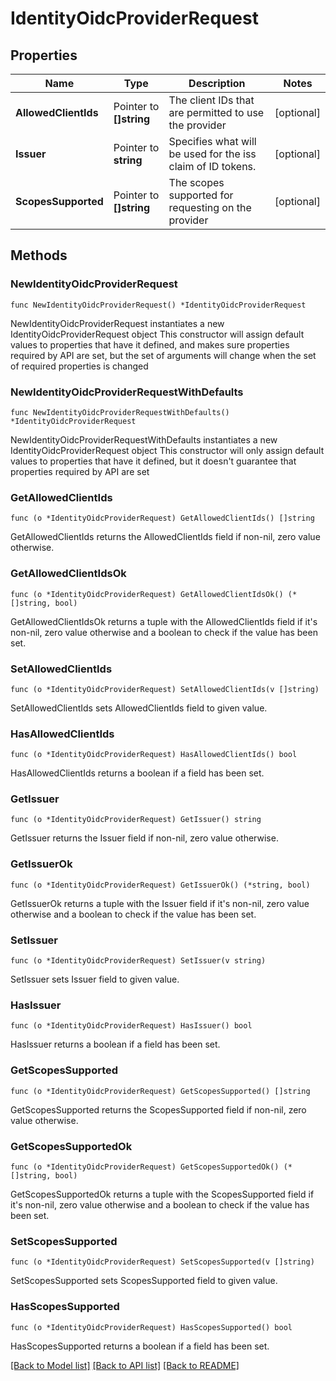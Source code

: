 # IdentityOidcProviderRequest

## Properties

Name | Type | Description | Notes
------------ | ------------- | ------------- | -------------
**AllowedClientIds** | Pointer to **[]string** | The client IDs that are permitted to use the provider | [optional] 
**Issuer** | Pointer to **string** | Specifies what will be used for the iss claim of ID tokens. | [optional] 
**ScopesSupported** | Pointer to **[]string** | The scopes supported for requesting on the provider | [optional] 

## Methods

### NewIdentityOidcProviderRequest

`func NewIdentityOidcProviderRequest() *IdentityOidcProviderRequest`

NewIdentityOidcProviderRequest instantiates a new IdentityOidcProviderRequest object
This constructor will assign default values to properties that have it defined,
and makes sure properties required by API are set, but the set of arguments
will change when the set of required properties is changed

### NewIdentityOidcProviderRequestWithDefaults

`func NewIdentityOidcProviderRequestWithDefaults() *IdentityOidcProviderRequest`

NewIdentityOidcProviderRequestWithDefaults instantiates a new IdentityOidcProviderRequest object
This constructor will only assign default values to properties that have it defined,
but it doesn't guarantee that properties required by API are set

### GetAllowedClientIds

`func (o *IdentityOidcProviderRequest) GetAllowedClientIds() []string`

GetAllowedClientIds returns the AllowedClientIds field if non-nil, zero value otherwise.

### GetAllowedClientIdsOk

`func (o *IdentityOidcProviderRequest) GetAllowedClientIdsOk() (*[]string, bool)`

GetAllowedClientIdsOk returns a tuple with the AllowedClientIds field if it's non-nil, zero value otherwise
and a boolean to check if the value has been set.

### SetAllowedClientIds

`func (o *IdentityOidcProviderRequest) SetAllowedClientIds(v []string)`

SetAllowedClientIds sets AllowedClientIds field to given value.

### HasAllowedClientIds

`func (o *IdentityOidcProviderRequest) HasAllowedClientIds() bool`

HasAllowedClientIds returns a boolean if a field has been set.

### GetIssuer

`func (o *IdentityOidcProviderRequest) GetIssuer() string`

GetIssuer returns the Issuer field if non-nil, zero value otherwise.

### GetIssuerOk

`func (o *IdentityOidcProviderRequest) GetIssuerOk() (*string, bool)`

GetIssuerOk returns a tuple with the Issuer field if it's non-nil, zero value otherwise
and a boolean to check if the value has been set.

### SetIssuer

`func (o *IdentityOidcProviderRequest) SetIssuer(v string)`

SetIssuer sets Issuer field to given value.

### HasIssuer

`func (o *IdentityOidcProviderRequest) HasIssuer() bool`

HasIssuer returns a boolean if a field has been set.

### GetScopesSupported

`func (o *IdentityOidcProviderRequest) GetScopesSupported() []string`

GetScopesSupported returns the ScopesSupported field if non-nil, zero value otherwise.

### GetScopesSupportedOk

`func (o *IdentityOidcProviderRequest) GetScopesSupportedOk() (*[]string, bool)`

GetScopesSupportedOk returns a tuple with the ScopesSupported field if it's non-nil, zero value otherwise
and a boolean to check if the value has been set.

### SetScopesSupported

`func (o *IdentityOidcProviderRequest) SetScopesSupported(v []string)`

SetScopesSupported sets ScopesSupported field to given value.

### HasScopesSupported

`func (o *IdentityOidcProviderRequest) HasScopesSupported() bool`

HasScopesSupported returns a boolean if a field has been set.


[[Back to Model list]](../README.md#documentation-for-models) [[Back to API list]](../README.md#documentation-for-api-endpoints) [[Back to README]](../README.md)


